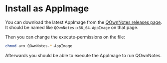 # Install as AppImage

You can download the latest AppImage from the [QOwnNotes releases page](https://github.com/pbek/QOwnNotes/releases).
It should be named like `QOwnNotes-x86_64.AppImage` on that page.

Then you can change the execute-permissions on the file:

```bash
chmod a+x QOwnNotes-*.AppImage
```

Afterwards you should be able to execute the AppImage to run QOwnNotes.
